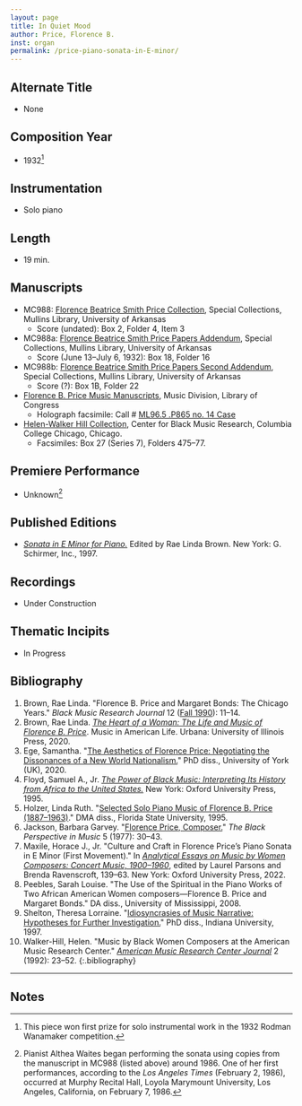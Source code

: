 ```yaml
---
layout: page
title: In Quiet Mood
author: Price, Florence B.
inst: organ
permalink: /price-piano-sonata-in-E-minor/
---
```


## Alternate Title
- None

## Composition Year
- 1932[^fn1]

## Instrumentation
- Solo piano

## Length
- 19 min.

## Manuscripts
- MC988: <a href="https://uark.as.atlas-sys.com/repositories/2/resources/1419" target="_blank">Florence Beatrice Smith Price Collection</a>, Special Collections, Mullins Library, University of Arkansas
    * Score (undated): Box 2, Folder 4, Item 3
- MC988a: <a href="https://uark.as.atlas-sys.com/repositories/2/resources/1522" target="_blank">Florence Beatrice Smith Price Papers Addendum</a>, Special Collections, Mullins Library, University of Arkansas
    * Score (June 13&ndash;July 6, 1932): Box 18, Folder 16
- MC988b: <a href="https://uark.as.atlas-sys.com/repositories/2/resources/696/" target="_blank">Florence Beatrice Smith Price Papers Second Addendum</a>, Special Collections, Mullins Library, University of Arkansas
    * Score (?): Box 1B, Folder 22
- <a href="https://lccn.loc.gov/2020570150" target="_blank">Florence B. Price Music Manuscripts</a>, Music Division, Library of Congress
    * Holograph facsimile: Call # <a href="https://lccn.loc.gov/2019563781" target="_blank">ML96.5 .P865 no. 14 Case</a>
- <a href="https://digitalcommons.colum.edu/cmbr_guides/41/" target="_blank">Helen-Walker Hill Collection</a>, Center for Black Music Research, Columbia College Chicago, Chicago.
    * Facsimiles: Box 27 (Series 7), Folders 475&ndash;77.

## Premiere Performance
- Unknown[^fn2]

## Published Editions
- <a href="https://www.worldcat.org/title/37434377" target="_blank">*Sonata in E Minor for Piano.*</a> Edited by Rae Linda Brown. New York: G. Schirmer, Inc., 1997.

## Recordings
- Under Construction

## Thematic Incipits
- In Progress

## Bibliography
1. Brown, Rae Linda. "Florence B. Price and Margaret Bonds: The Chicago Years." *Black Music Research Journal* 12 (<a href="https://digitalcommons.colum.edu/cbmrnews/31/" target="_blank">Fall 1990</a>): 11&ndash;14.
2. Brown, Rae Linda. <a href="https://www.worldcat.org/title/1122800180" target="_blank">*The Heart of a Woman: The Life and Music of Florence B. Price*</a>. Music in American Life. Urbana: University of Illinois Press, 2020.
3. Ege, Samantha. "<a href="https://etheses.whiterose.ac.uk/27318/" target="_blank">The Aesthetics of Florence Price: Negotiating the Dissonances of a New World Nationalism.</a>" PhD diss., University of York (UK), 2020.
4. Floyd, Samuel A., Jr. <a href="https://www.worldcat.org/title/29670104" target="_blank">*The Power of Black Music: Interpreting Its History from Africa to the United States.*</a> New York: Oxford University Press, 1995.
5. Holzer, Linda Ruth. "<a href="https://www.proquest.com/docview/304183848" target="_blank">Selected Solo Piano Music of Florence B. Price (1887&ndash;1963)</a>." DMA diss., Florida State University, 1995.
6. Jackson, Barbara Garvey. "<a href="https://doi.org/10.2307/1214357" target="_blank">Florence Price, Composer.</a>" *The Black Perspective in Music* 5 (1977): 30&ndash;43.
7. Maxile, Horace J., Jr. "Culture and Craft in Florence Price’s Piano Sonata in E Minor (First Movement)." In <a href="https://www.worldcat.org/title/1291579115" target="_blank">*Analytical Essays on Music by Women Composers: Concert Music, 1900&ndash;1960*</a>, edited by Laurel Parsons and Brenda Ravenscroft, 139&ndash;63. New York: Oxford University Press, 2022.
8. Peebles, Sarah Louise. "The Use of the Spiritual in the Piano Works of Two African American Women composers&mdash;Florence B. Price and Margaret Bonds." DA diss., University of Mississippi, 2008.
9. Shelton, Theresa Lorraine. "<a href="https://www.proquest.com/docview/304366578" target="_blank">Idiosyncrasies of Music Narrative: Hypotheses for Further Investigation.</a>" PhD diss., Indiana University, 1997.
10. Walker-Hill, Helen. "Music by Black Women Composers at the American Music Research Center." <a href="https://www.colorado.edu/amrc/amrc-journal" target="_blank">*American Music Research Center Journal*</a> 2 (1992): 23&ndash;52.
{:.bibliography}

---

## Notes
[^fn1]: This piece won first prize for solo instrumental work in the 1932 Rodman Wanamaker competition.
[^fn2]: Pianist Althea Waites began performing the sonata using copies from the manuscript in MC988 (listed above) around 1986. One of her first performances, according to the *Los Angeles Times* (February 2, 1986), occurred at Murphy Recital Hall, Loyola Marymount University, Los Angeles, California, on February 7, 1986.
